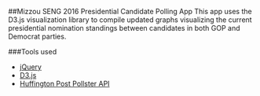 ##Mizzou SENG 2016 Presidential Candidate Polling App
This app uses the D3.js visualization library to compile updated graphs visualizing the current presidential nomination standings between candidates in both GOP and Democrat parties.
 
###Tools used
* [jQuery](https://jquery.com/)
* [D3.js](http://d3js.org/)
* [Huffington Post Pollster API](http://elections.huffingtonpost.com/pollster/api)
